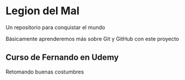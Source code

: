 # Legion del Mal
Un repositorio para conquistar el mundo

Básicamente aprenderemos más sobre Git y GitHub con este proyecto

## Curso de Fernando en Udemy
Retomando buenas costumbres